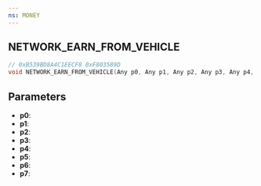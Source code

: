 ```yaml
---
ns: MONEY
---
```

## NETWORK_EARN_FROM_VEHICLE

```c
// 0xB539BD8A4C1EECF8 0xF803589D
void NETWORK_EARN_FROM_VEHICLE(Any p0, Any p1, Any p2, Any p3, Any p4, Any p5, Any p6, Any p7);
```

## Parameters
* **p0**: 
* **p1**: 
* **p2**: 
* **p3**: 
* **p4**: 
* **p5**: 
* **p6**: 
* **p7**: 

